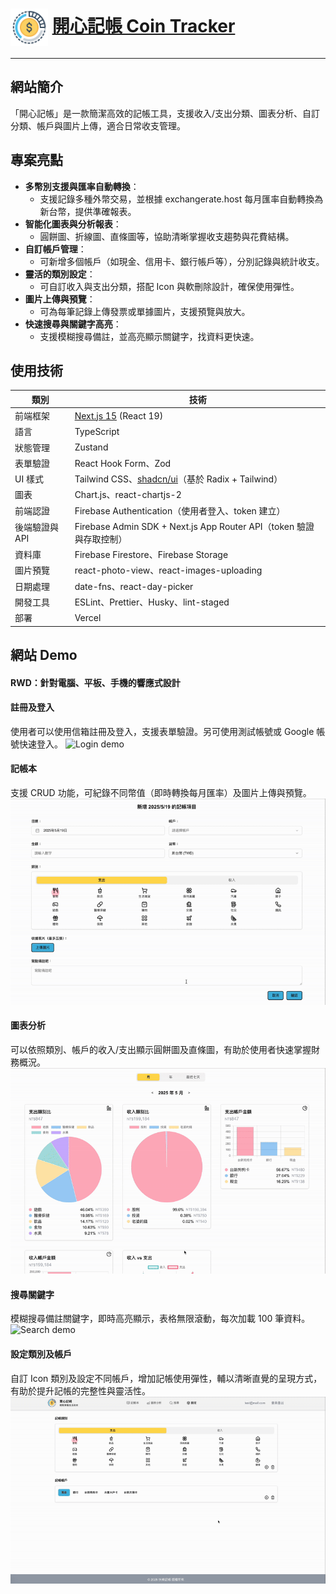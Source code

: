# <img src="./public/logo.png" alt="Logo" width="60" height="60" style="vertical-align: middle;" /> [開心記帳 Coin Tracker](https://coin-tracker-eosin.vercel.app/)

---

## 網站簡介

「開心記帳」是一款簡潔高效的記帳工具，支援收入/支出分類、圖表分析、自訂分類、帳戶與圖片上傳，適合日常收支管理。

## 專案亮點

- **多幣別支援與匯率自動轉換**：
  - 支援記錄多種外幣交易，並根據 exchangerate.host 每月匯率自動轉換為新台幣，提供準確報表。
- **智能化圖表與分析報表**：
  - 圓餅圖、折線圖、直條圖等，協助清晰掌握收支趨勢與花費結構。
- **自訂帳戶管理**：
  - 可新增多個帳戶（如現金、信用卡、銀行帳戶等），分別記錄與統計收支。
- **靈活的類別設定**：
  - 可自訂收入與支出分類，搭配 Icon 與軟刪除設計，確保使用彈性。
- **圖片上傳與預覽**：
  - 可為每筆記錄上傳發票或單據圖片，支援預覽與放大。
- **快速搜尋與關鍵字高亮**：
  - 支援模糊搜尋備註，並高亮顯示關鍵字，找資料更快速。

## 使用技術

| 類別        | 技術                                                                    |
|-----------|-----------------------------------------------------------------------|
| 前端框架      | [Next.js 15](https://nextjs.org/)  (React 19)                         |
| 語言        | TypeScript                                                            |
| 狀態管理      | Zustand                                                               |
| 表單驗證      | React Hook Form、Zod                                                   |
| UI 樣式     | Tailwind CSS、[shadcn/ui](https://ui.shadcn.com/)（基於 Radix + Tailwind） |
| 圖表        | Chart.js、react-chartjs-2                                              |
| 前端認證      | Firebase Authentication（使用者登入、token 建立）                   |
| 後端驗證與 API | Firebase Admin SDK + Next.js App Router API（token 驗證與存取控制） |                                            |
| 資料庫       | Firebase Firestore、Firebase Storage                                   |
| 圖片預覽      | react-photo-view、react-images-uploading                               |
| 日期處理      | date-fns、react-day-picker                                             |
| 開發工具      | ESLint、Prettier、Husky、lint-staged                                     |
| 部署        | Vercel                                                                |

## 網站 Demo
#### RWD：針對電腦、平板、手機的響應式設計

#### 註冊及登入
使用者可以使用信箱註冊及登入，支援表單驗證。另可使用測試帳號或 Google 帳號快速登入。
![Login demo](./public/login-demo.gif)

#### 記帳本
支援 CRUD 功能，可紀錄不同幣值（即時轉換每月匯率）及圖片上傳與預覽。
![Accounting demo](./public/accounting-demo.gif)

#### 圖表分析
可以依照類別、帳戶的收入/支出顯示圓餅圖及直條圖，有助於使用者快速掌握財務概況。
![Report demo](./public/report-demo.gif)

#### 搜尋關鍵字
模糊搜尋備註關鍵字，即時高亮顯示，表格無限滾動，每次加載 100 筆資料。
![Search demo](./public/search-demo.gif)

#### 設定類別及帳戶
自訂 Icon 類別及設定不同帳戶，增加記帳使用彈性，輔以清晰直覺的呈現方式，有助於提升記帳的完整性與靈活性。
![Setting demo](./public/setting-demo.gif)

